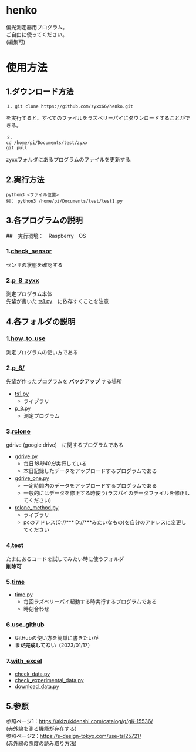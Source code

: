 # henko
偏光測定器用プログラム。
<br>ご自由に使ってください。
<br>(編集可)
# 使用方法
## 1.ダウンロード方法
```
１．git clone https://github.com/zyxx66/henko.git
```
を実行すると、すべてのファイルをラズベリーパイにダウンロードすることができる。
```
２．
cd /home/pi/Documents/test/zyxx
git pull
```
zyxxフォルダにあるプログラムのファイルを更新する.
## 2.実行方法
```
python3 <ファイル位置>
例： python3 /home/pi/Documents/test/test1.py
```
## 3.各プログラムの説明
##　実行環境：　Raspberry　OS
### 1.[check_sensor](check_sensor.py)
センサの状態を確認する

### 2.[p_8_zyxx](p_8_zyxx.py)
測定プログラム本体<br>
先輩が書いた [ts1.py](/p_8/ts1.py)　に依存すくことを注意

## 4.各フォルダの説明
### 1.[how_to_use](/how_to_use)
測定プログラムの使い方である

### 2.[p_8/](/p_8)
先輩が作ったプログラムを **バックアップ** する場所<br>
* [ts1.py](/p_8/ts1.py) 　
  * ライブラリ
* [p_8.py](/p_8/p_8.py) 　
  * 測定プログラム

### 3.[rclone](/rclone)
gdrive (google drive)　に関するプログラムである
* [gdrive.py](/rclone/gdrive.py)
  * 毎日*18時40分*実行している
  * 本日記録したデータをアップロードするプログラムである
* [gdrive_one.py](/rclone/gdrive_one.py)　　　
  * 一定時間内のデータをアップロードするプログラムである
  * 一般的にはデータを修正する時使う(ラズパイのデータファイルを修正してください)
* [rclone_method.py](/rclone/rclone_method.py)　
  * ライブラリ
  * pcのアドレス(C://*** D://***みたいなもの)を自分のアドレスに変更してください

### 4,[test](/test)
たまにあるコードを試してみたい時に使うフォルダ<br>
**削除可**

### 5.[time](/time)
* [time.py](/time/time.py)
  * 毎回ラズベリーパイ起動する時実行するプログラムである
  * 時刻合わせ　

### 6.[use_github](/use_github)
* GitHubの使い方を簡単に書きたいが
* **まだ完成してない**（2023/01/17）

### 7.[with_excel](/with_excel)
* [check_data.py](/with_excel/check_data.py)
* [check_experimental_data.py](/with_excel/check_experimental_data.py)
* [download_data.py](/with_excel/download_data.py)

## 5.参照
参照ページ1：https://akizukidenshi.com/catalog/g/gK-15536/ <br>
(赤外線を測る機能が存在する) <br>
参照ページ2：https://s-design-tokyo.com/use-tsl25721/ <br>
(赤外線の照度の読み取り方法)<br>